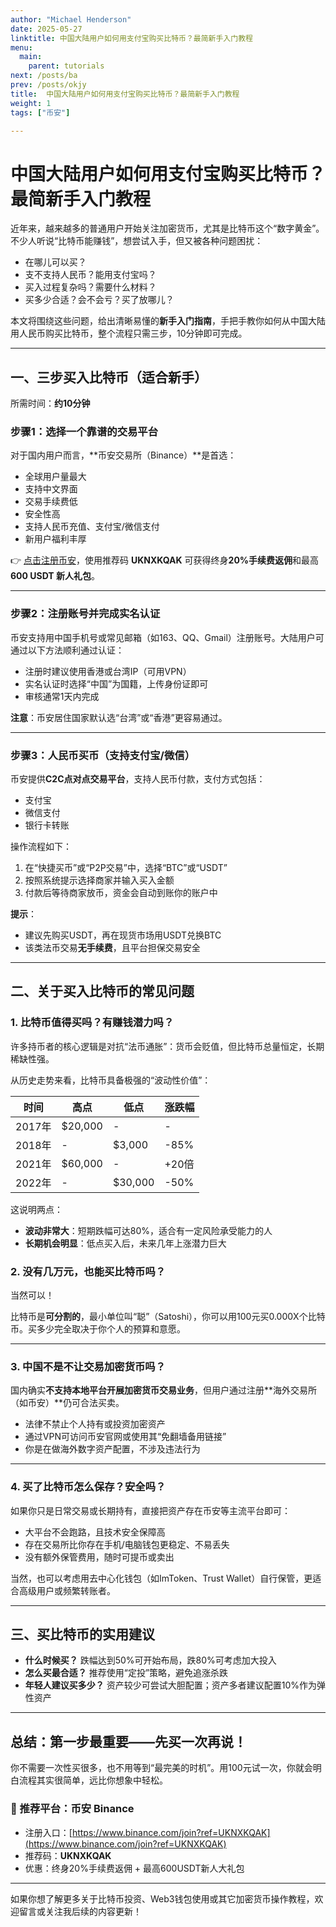 ```yaml
---
author: "Michael Henderson"
date: 2025-05-27
linktitle: 中国大陆用户如何用支付宝购买比特币？最简新手入门教程
menu:
  main:
    parent: tutorials
next: /posts/ba
prev: /posts/okjy
title:  中国大陆用户如何用支付宝购买比特币？最简新手入门教程
weight: 1
tags: ["币安"]

---
```


# 中国大陆用户如何用支付宝购买比特币？最简新手入门教程

近年来，越来越多的普通用户开始关注加密货币，尤其是比特币这个“数字黄金”。不少人听说“比特币能赚钱”，想尝试入手，但又被各种问题困扰：

* 在哪儿可以买？
* 支不支持人民币？能用支付宝吗？
* 买入过程复杂吗？需要什么材料？
* 买多少合适？会不会亏？买了放哪儿？

本文将围绕这些问题，给出清晰易懂的**新手入门指南**，手把手教你如何从中国大陆用人民币购买比特币，整个流程只需三步，10分钟即可完成。

---

## 一、三步买入比特币（适合新手）

所需时间：**约10分钟**

### 步骤1：选择一个靠谱的交易平台

对于国内用户而言，\*\*币安交易所（Binance）\*\*是首选：

* 全球用户量最大
* 支持中文界面
* 交易手续费低
* 安全性高
* 支持人民币充值、支付宝/微信支付
* 新用户福利丰厚

👉 [点击注册币安](https://www.binance.com/join?ref=UKNXKQAK)，使用推荐码 **UKNXKQAK** 可获得终身**20%手续费返佣**和最高 **600 USDT 新人礼包**。

---

### 步骤2：注册账号并完成实名认证

币安支持用中国手机号或常见邮箱（如163、QQ、Gmail）注册账号。大陆用户可通过以下方法顺利通过认证：

* 注册时建议使用香港或台湾IP（可用VPN）
* 实名认证时选择“中国”为国籍，上传身份证即可
* 审核通常1天内完成

**注意**：币安居住国家默认选“台湾”或“香港”更容易通过。

---

### 步骤3：人民币买币（支持支付宝/微信）

币安提供**C2C点对点交易平台**，支持人民币付款，支付方式包括：

* 支付宝
* 微信支付
* 银行卡转账

操作流程如下：

1. 在“快捷买币”或“P2P交易”中，选择“BTC”或“USDT”
2. 按照系统提示选择商家并输入买入金额
3. 付款后等待商家放币，资金会自动到账你的账户中

**提示**：

* 建议先购买USDT，再在现货市场用USDT兑换BTC
* 该类法币交易**无手续费**，且平台担保交易安全

---

## 二、关于买入比特币的常见问题

### 1. 比特币值得买吗？有赚钱潜力吗？

许多持币者的核心逻辑是对抗“法币通胀”：货币会贬值，但比特币总量恒定，长期稀缺性强。

从历史走势来看，比特币具备极强的“波动性价值”：

| 时间    | 高点       | 低点       | 涨跌幅  |
| ----- | -------- | -------- | ---- |
| 2017年 | \$20,000 | -        | -    |
| 2018年 | -        | \$3,000  | -85% |
| 2021年 | \$60,000 | -        | +20倍 |
| 2022年 | -        | \$30,000 | -50% |

这说明两点：

* **波动非常大**：短期跌幅可达80%，适合有一定风险承受能力的人
* **长期机会明显**：低点买入后，未来几年上涨潜力巨大

### 2. 没有几万元，也能买比特币吗？

当然可以！

比特币是**可分割的**，最小单位叫“聪”（Satoshi），你可以用100元买0.000X个比特币。买多少完全取决于你个人的预算和意愿。

---

### 3. 中国不是不让交易加密货币吗？

国内确实**不支持本地平台开展加密货币交易业务**，但用户通过注册\*\*海外交易所（如币安）\*\*仍可合法买卖。

* 法律不禁止个人持有或投资加密资产
* 通过VPN可访问币安官网或使用其“免翻墙备用链接”
* 你是在做海外数字资产配置，不涉及违法行为

---

### 4. 买了比特币怎么保存？安全吗？

如果你只是日常交易或长期持有，直接把资产存在币安等主流平台即可：

* 大平台不会跑路，且技术安全保障高
* 存在交易所比你存在手机/电脑钱包更稳定、不易丢失
* 没有额外保管费用，随时可提币或卖出

当然，也可以考虑用去中心化钱包（如ImToken、Trust Wallet）自行保管，更适合高级用户或频繁转账者。

---

## 三、买比特币的实用建议

* **什么时候买？** 跌幅达到50%可开始布局，跌80%可考虑加大投入
* **怎么买最合适？** 推荐使用“定投”策略，避免追涨杀跌
* **年轻人建议买多少？** 资产较少可尝试大胆配置；资产多者建议配置10%作为弹性资产

---

## 总结：第一步最重要——先买一次再说！

你不需要一次性买很多，也不用等到“最完美的时机”。用100元试一次，你就会明白流程其实很简单，远比你想象中轻松。

### 🎯 推荐平台：**币安 Binance**

* 注册入口：[https://www.binance.com/join?ref=UKNXKQAK](https://www.binance.com/join?ref=UKNXKQAK)
* 推荐码：**UKNXKQAK**
* 优惠：终身20%手续费返佣 + 最高600USDT新人大礼包

---

如果你想了解更多关于比特币投资、Web3钱包使用或其它加密货币操作教程，欢迎留言或关注我后续的内容更新！
